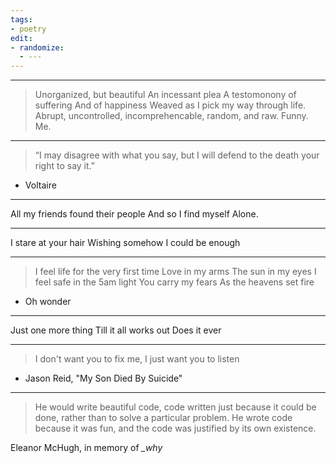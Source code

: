 ```yaml
---
tags:
- poetry
edit:
- randomize:
  - ---
---
```


---

> Unorganized, but beautiful
> An incessant plea
> A testomonony of suffering
> And of happiness
> Weaved as I pick my way through life.
> Abrupt, uncontrolled, incomprehencable, random, and raw.
> Funny. Me.

---

> “I may disagree with what you say, but I will defend to the death your right to say it.”

- Voltaire

---

All my friends found their people
And so I find myself
Alone.

---

I stare at your hair
Wishing somehow
I could be enough

---

> I feel life for the very first time
Love in my arms
The sun in my eyes
I feel safe in the 5am light
You carry my fears
As the heavens set fire

- Oh wonder

---

Just one more thing
Till it all works out
Does it ever

---

> I don't want you to fix me, I just want you to listen

- Jason Reid, "My Son Died By Suicide"

---

> He would write beautiful code, code written just because it could be done, rather than to solve a particular problem. He wrote code because it was fun, and the code was justified by its own existence.

Eleanor McHugh, in memory of *_why*
